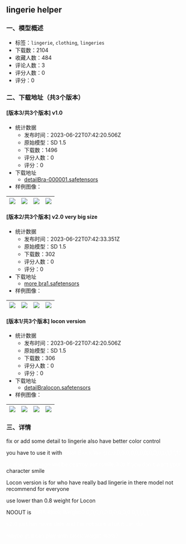 ## lingerie helper
### 一、模型概述

- 标签：`lingerie`, `clothing`, `lingeries`
- 下载数：2104
- 收藏人数：484
- 评论人数：3
- 评分人数：0
- 评分：0

### 二、下载地址（共3个版本）

#### [版本3/共3个版本] v1.0

- 统计数据
  - 发布时间：2023-06-22T07:42:20.506Z
  - 原始模型：SD 1.5
  - 下载数：1496
  - 评分人数：0
  - 评分：0
- 下载地址
  - [detailBra-000001.safetensors](https://civitai.com/api/download/models/100290)
- 样例图像：

| <img src="https://image.civitai.com/xG1nkqKTMzGDvpLrqFT7WA/63dd4b86-1b37-4899-a0b0-256f920f11a9/width=450/1220117.jpeg" /> | <img src="https://image.civitai.com/xG1nkqKTMzGDvpLrqFT7WA/4bcad106-fd28-470a-96a0-ab23f886558f/width=450/1220118.jpeg" /> | <img src="https://image.civitai.com/xG1nkqKTMzGDvpLrqFT7WA/8e7e14bb-5e3c-46dc-9b96-0cf05d5d3c93/width=450/1220119.jpeg" /> | <img src="https://image.civitai.com/xG1nkqKTMzGDvpLrqFT7WA/15f34835-5e03-4a92-a0cb-0b81846add37/width=450/1220122.jpeg" /> |
| ---- | ---- | ---- | ---- |

#### [版本2/共3个版本] v2.0 very big size

- 统计数据
  - 发布时间：2023-06-22T07:42:33.351Z
  - 原始模型：SD 1.5
  - 下载数：302
  - 评分人数：0
  - 评分：0
- 下载地址
  - [more bra1.safetensors](https://civitai.com/api/download/models/101415)
- 样例图像：

| <img src="https://image.civitai.com/xG1nkqKTMzGDvpLrqFT7WA/6b54075a-85f4-4400-8d72-89945fa33384/width=450/1241344.jpeg" /> | <img src="https://image.civitai.com/xG1nkqKTMzGDvpLrqFT7WA/6a8a09c1-33da-42e2-b458-35fedb1e1994/width=450/1241347.jpeg" /> | <img src="https://image.civitai.com/xG1nkqKTMzGDvpLrqFT7WA/724581c3-2d28-4c89-b594-74dd19243dce/width=450/1241351.jpeg" /> | <img src="https://image.civitai.com/xG1nkqKTMzGDvpLrqFT7WA/f1eef645-ed3e-43eb-8fcf-d59b53e3fc3f/width=450/1241415.jpeg" /> |
| ---- | ---- | ---- | ---- |

#### [版本1/共3个版本] locon version

- 统计数据
  - 发布时间：2023-06-22T07:42:20.506Z
  - 原始模型：SD 1.5
  - 下载数：306
  - 评分人数：0
  - 评分：0
- 下载地址
  - [detailBralocon.safetensors](https://civitai.com/api/download/models/100312)
- 样例图像：

| <img src="https://image.civitai.com/xG1nkqKTMzGDvpLrqFT7WA/a6c56bc7-1d1d-4ab9-a083-031efc27aefa/width=450/1220748.jpeg" /> | <img src="https://image.civitai.com/xG1nkqKTMzGDvpLrqFT7WA/d158d147-e801-40f9-b2c2-a57326e3251b/width=450/1220750.jpeg" /> | <img src="https://image.civitai.com/xG1nkqKTMzGDvpLrqFT7WA/06a1d8c8-ca4a-4daf-a0dc-abe90cddc35e/width=450/1220757.jpeg" /> | <img src="https://image.civitai.com/xG1nkqKTMzGDvpLrqFT7WA/9c48cdbf-b37c-4717-89ce-444f9d63ee6b/width=450/1220804.jpeg" /> |
| ---- | ---- | ---- | ---- |


### 三、详情
<p>fix or add some detail to lingerie also have better color control</p><p>you have to use it with <span style="color:rgb(255, 255, 255)">LoRA Block Weight:0,0,0,0,0,0,0,0,0,0,0,0,1,1,1,1,1</span></p><p><span style="color:rgb(255, 255, 255)">or else you image will be destroy put (smile:0.3) if you don't want your </span>character smile</p><p>Locon version is for who have really bad lingerie in there model not recommend for everyone</p><p>use lower than 0.8 weight for Locon</p><p></p><p>NOOUT is <span style="color:rgb(255, 255, 255)">LoRA Block Weight:0,0,0,0,0,0,0,0,0,0,0,0,1,1,1,1,1</span></p><p></p><p><span style="color:rgb(255, 255, 255)">v2.0 just has more date and i'm not sure what it can do</span></p><p><span style="color:rgb(255, 255, 255)">maybe you can play with block weight more?</span></p><p></p>